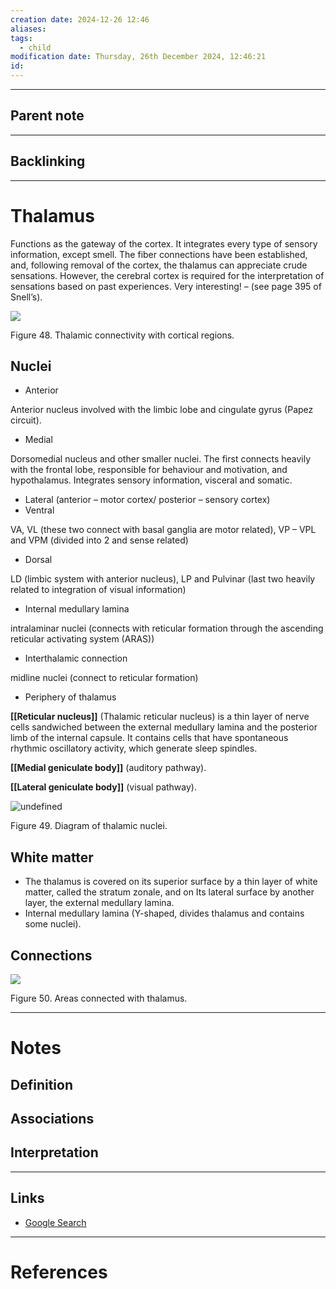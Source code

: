 ```yaml
---
creation date: 2024-12-26 12:46
aliases: 
tags:
  - child
modification date: Thursday, 26th December 2024, 12:46:21
id:
---
```

---

## Parent note
---
## Backlinking


---
# Thalamus

Functions as the gateway of the cortex. It integrates every type of sensory information, except smell. The fiber connections have been established, and, following removal of the cortex, the thalamus can appreciate crude sensations. However, the cerebral cortex is required for the interpretation of sensations based on past experiences. Very interesting! – (see page 395 of Snell’s).

![](<2 - Source Material/Masters/attachments/Attachment 36.png>)

Figure 48. Thalamic connectivity with cortical regions.

## Nuclei

- Anterior

Anterior nucleus involved with the limbic lobe and cingulate gyrus (Papez circuit).

- Medial

Dorsomedial nucleus and other smaller nuclei. The first connects heavily with the frontal lobe, responsible for behaviour and motivation, and hypothalamus. Integrates sensory information, visceral and somatic.

- Lateral (anterior – motor cortex/ posterior – sensory cortex)
- Ventral

VA, VL (these two connect with basal ganglia are motor related), VP – VPL and VPM (divided into 2 and sense related)

- Dorsal

LD (limbic system with anterior nucleus), LP and Pulvinar (last two heavily related to integration of visual information)

- Internal medullary lamina

intralaminar nuclei (connects with reticular formation through the ascending reticular activating system (ARAS))

- Interthalamic connection

midline nuclei (connect to reticular formation)

- Periphery of thalamus

**[[Reticular nucleus]]** (Thalamic reticular nucleus) is a thin layer of nerve cells sandwiched between the external medullary lamina and the posterior limb of the internal capsule. It contains cells that have spontaneous rhythmic oscillatory activity, which generate sleep spindles.

**[[Medial geniculate body]]** (auditory pathway).

**[[Lateral geniculate body]]** (visual pathway).

![undefined](<2 - Source Material/Masters/attachments/undefined.gif>)

Figure 49. Diagram of thalamic nuclei.

## White matter

- The thalamus is covered on its superior surface by a thin layer of white matter, called the stratum zonale, and on Its lateral surface by another layer, the external medullary lamina.
- Internal medullary lamina (Y-shaped, divides thalamus and contains some nuclei).

## Connections

![](<2 - Source Material/Masters/attachments/Attachment 37.png>)

Figure 50. Areas connected with thalamus.

---
# Notes

## Definition

## Associations

## Interpretation

---
## Links
- [Google Search](https://www.google.com/search?q=Thalamus)

---
# References
